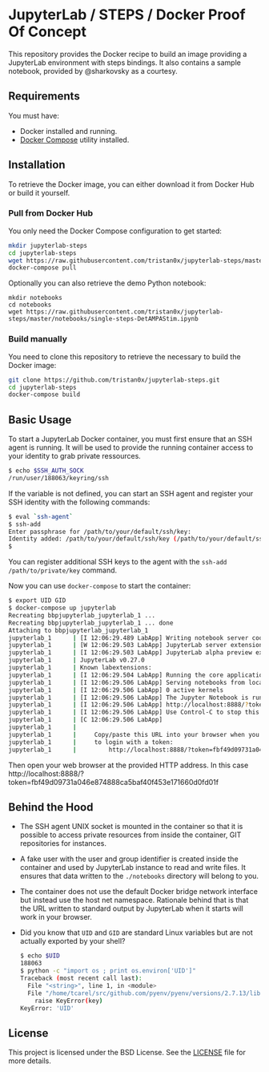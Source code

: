 # JupyterLab / STEPS / Docker Proof Of Concept

This repository provides the Docker recipe to build an image providing
a JupyterLab environment with steps bindings.
It also contains a sample notebook, provided by @sharkovsky as a courtesy.

## Requirements

You must have:
* Docker installed and running.
* [Docker Compose](https://docs.docker.com/compose) utility installed.

## Installation

To retrieve the Docker image, you can either download it from Docker Hub or build it yourself.

### Pull from Docker Hub

You only need the Docker Compose configuration to get started:
```bash
mkdir jupyterlab-steps
cd jupyterlab-steps
wget https://raw.githubusercontent.com/tristan0x/jupyterlab-steps/master/docker-compose.yml
docker-compose pull
```

Optionally you can also retrieve the demo Python notebook:
```
mkdir notebooks
cd notebooks
wget https://raw.githubusercontent.com/tristan0x/jupyterlab-steps/master/notebooks/single-steps-DetAMPAStim.ipynb
```

### Build manually

You need to clone this repository to retrieve the necessary to build the Docker
image:

```bash
git clone https://github.com/tristan0x/jupyterlab-steps.git
cd jupyterlab-steps
docker-compose build
```

## Basic Usage

To start a JupyterLab Docker container, you must first ensure that
an SSH agent is running. It will be used to provide the running container
access to your identity to grab private ressources.

```bash
$ echo $SSH_AUTH_SOCK
/run/user/188063/keyring/ssh
```

If the variable is not defined, you can start an SSH agent and register
your SSH identity with the following commands:

```bash
$ eval `ssh-agent`
$ ssh-add
Enter passphrase for /path/to/your/default/ssh/key:
Identity added: /path/to/your/default/ssh/key (/path/to/your/default/ssh/key)
$
```

You can register additional SSH keys to the agent with the `ssh-add /path/to/private/key` command.

Now you can use `docker-compose` to start the container:

```bash
$ export UID GID
$ docker-compose up jupyterlab
Recreating bbpjupyterlab_jupyterlab_1 ...
Recreating bbpjupyterlab_jupyterlab_1 ... done
Attaching to bbpjupyterlab_jupyterlab_1
jupyterlab_1      | [I 12:06:29.489 LabApp] Writing notebook server cookie secret to /home/dummy/.local/share/jupyter/runtime/notebook_cookie_secret
jupyterlab_1      | [W 12:06:29.503 LabApp] JupyterLab server extension not enabled, manually loading...
jupyterlab_1      | [I 12:06:29.503 LabApp] JupyterLab alpha preview extension loaded from /opt/conda/lib/python2.7/site-packages/jupyterlab
jupyterlab_1      | JupyterLab v0.27.0
jupyterlab_1      | Known labextensions:
jupyterlab_1      | [I 12:06:29.504 LabApp] Running the core application with no additional extensions or settings
jupyterlab_1      | [I 12:06:29.506 LabApp] Serving notebooks from local directory: /opt/src/notebooks
jupyterlab_1      | [I 12:06:29.506 LabApp] 0 active kernels
jupyterlab_1      | [I 12:06:29.506 LabApp] The Jupyter Notebook is running at:
jupyterlab_1      | [I 12:06:29.506 LabApp] http://localhost:8888/?token=fbf49d09731a046e874888ca5baf40f453e171660d0fd01f
jupyterlab_1      | [I 12:06:29.506 LabApp] Use Control-C to stop this server and shut down all kernels (twice to skip confirmation).
jupyterlab_1      | [C 12:06:29.506 LabApp]
jupyterlab_1      |
jupyterlab_1      |     Copy/paste this URL into your browser when you connect for the first time,
jupyterlab_1      |     to login with a token:
jupyterlab_1      |         http://localhost:8888/?token=fbf49d09731a046e874888ca5baf40f453e171660d0fd01f
```

Then open your web browser at the provided HTTP address. In this case
http://localhost:8888/?token=fbf49d09731a046e874888ca5baf40f453e171660d0fd01f

## Behind the Hood

* The SSH agent UNIX socket is mounted in the container so that it is possible
to access private resources from inside the container, GIT repositories for
instances.
* A fake user with the user and group identifier is created inside the container
and used by JupyterLab instance to read and write files. It ensures that
data written to the `./notebooks` directory will belong to you.
* The container does not use the default Docker bridge network interface but
instead use the host net namespace. Rationale behind that is that the URL written
to standard output by JupyterLab when it starts will work in your browser.
* Did you know that `UID` and `GID` are standard Linux variables but are
not actually exported by your shell?

    ```bash
    $ echo $UID
    188063
    $ python -c "import os ; print os.environ['UID']"
    Traceback (most recent call last):
      File "<string>", line 1, in <module>
      File "/home/tcarel/src/github.com/pyenv/pyenv/versions/2.7.13/lib/python2.7/UserDict.py", line 40, in __getitem__
        raise KeyError(key)
    KeyError: 'UID'
    ```

## License

This project is licensed under the BSD License. See the [LICENSE](./LICENSE) file
for more details.
